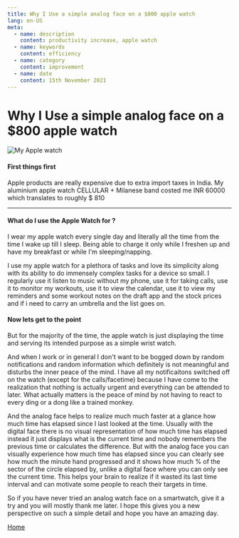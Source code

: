 ```yaml
---
title: Why I Use a simple analog face on a $800 apple watch
lang: en-US
meta:
  - name: description
    content: productivity increase, apple watch
  - name: keywords
    content: efficiency
  - name: category
    content: improvement
  - name: date
    content: 15th November 2021
---
```


# Why I Use a simple analog face on a \$800 apple watch

![My Apple watch](/assets/img/blog_apple_watch_2.jpg "My apple watch")

#### First things first

Apple products are really expensive due to extra import taxes in India. My aluminium apple watch CELLULAR + Milanese band costed me INR 60000 which translates to roughly \$ 810

---

#### What do I use the Apple Watch for ?

I wear my apple watch every single day and literally all the time from the time I wake up till I sleep. Being able to charge it only while I freshen up and have my breakfast or while I'm sleeping/napping.

I use my apple watch for a plethora of tasks and love its simplicity along with its ability to do immensely complex tasks for a device so small. I regularly use it listen to music without my phone, use it for taking calls, use it to monitor my workouts, use it to view the calendar, use it to view my reminders and some workout notes on the draft app and the stock prices and if i need to carry an umbrella and the list goes on.

#### Now lets get to the point

But for the majority of the time, the apple watch is just displaying the time and serving its intended purpose as a simple wrist watch.

And when I work or in general I don't want to be bogged down by random notifications and random information which definitely is not meaningful and disturbs the inner peace of the mind. I have all my notificaitons switched off on the watch (except for the calls/facetime) because I have come to the realization that nothing is actually urgent and everything can be attended to later. What actually matters is the peace of mind by not having to react to every ding or a dong like a trained monkey.

And the analog face helps to realize much much faster at a glance how much time has elapsed since I last looked at the time. Usually with the digital face there is no visual representation of how much time has elapsed instead it just displays what is the current time and nobody remembers the previous time or calculates the difference. But with the analog face you can visually experience how much time has elapsed since you can clearly see how much the minute hand progressed and it shows how much % of the sector of the circle elapsed by, unlike a digital face where you can only see the current time. This helps your brain to realize if it wasted its last time interval and can motivate some people to reach their targets in time.

So if you have never tried an analog watch face on a smartwatch, give it a try and you will mostly thank me later. I hope this gives you a new perspective on such a simple detail and hope you have an amazing day.

[Home](/)
